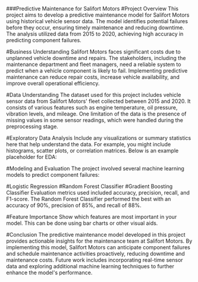 ###Predictive Maintenance for Salifort Motors
#Project Overview
This project aims to develop a predictive maintenance model for Salifort Motors using historical vehicle sensor data. The model identifies potential failures before they occur, ensuring timely maintenance and reducing downtime. The analysis utilized data from 2015 to 2020, achieving high accuracy in predicting component failures.

#Business Understanding
Salifort Motors faces significant costs due to unplanned vehicle downtime and repairs. The stakeholders, including the maintenance department and fleet managers, need a reliable system to predict when a vehicle component is likely to fail. Implementing predictive maintenance can reduce repair costs, increase vehicle availability, and improve overall operational efficiency.

#Data Understanding
The dataset used for this project includes vehicle sensor data from Salifort Motors' fleet collected between 2015 and 2020. It consists of various features such as engine temperature, oil pressure, vibration levels, and mileage. One limitation of the data is the presence of missing values in some sensor readings, which were handled during the preprocessing stage.

#Exploratory Data Analysis
Include any visualizations or summary statistics here that help understand the data. For example, you might include histograms, scatter plots, or correlation matrices. Below is an example placeholder for EDA:


#Modeling and Evaluation
The project involved several machine learning models to predict component failures:

#Logistic Regression
#Random Forest Classifier
#Gradient Boosting Classifier
Evaluation metrics used included accuracy, precision, recall, and F1-score. The Random Forest Classifier performed the best with an accuracy of 90%, precision of 85%, and recall of 88%.

#Feature Importance
Show which features are most important in your model. This can be done using bar charts or other visual aids. 


#Conclusion
The predictive maintenance model developed in this project provides actionable insights for the maintenance team at Salifort Motors. By implementing this model, Salifort Motors can anticipate component failures and schedule maintenance activities proactively, reducing downtime and maintenance costs. Future work includes incorporating real-time sensor data and exploring additional machine learning techniques to further enhance the model's performance.
